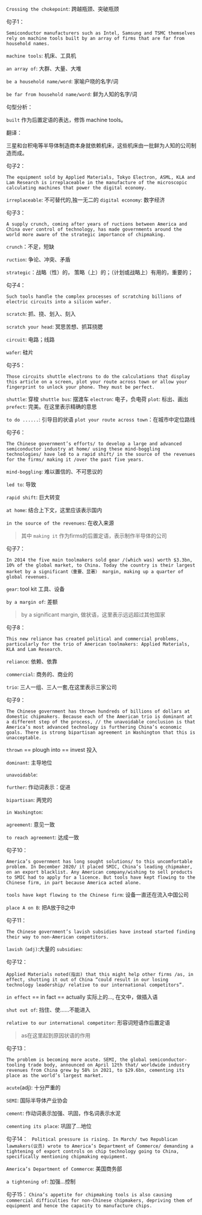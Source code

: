 `Crossing the chokepoint`: 跨越瓶颈、突破瓶颈

句子1：

`Semiconductor manufacturers such as Intel, Samsung and TSMC themselves rely on machine tools built by an array of firms that are far from household names.`


`machine tools`: 机床、工具机

`an array of`: 大群、大量、大堆

`be a household name/word`: 家喻户晓的名字/词

`be far from household name/word`: 鲜为人知的名字/词

句型分析：

`built` 作为后置定语的表达，修饰 machine tools。


翻译：

三星和台积电等半导体制造商本身就依赖机床，这些机床由一批鲜为人知的公司制造而成。


句子2：

`The equipment sold by Applied Materials, Tokyo Electron, ASML, KLA and Lam Research is irreplaceable in the manufacture of the microscopic calculating machines that power the digital economy.`


`irreplaceable`: 不可替代的,独一无二的
`digital economy`: 数字经济

句子3：

`A supply crunch, coming after years of ructions between America and China over control of technology, has made governments around the world more aware of the strategic importance of chipmaking.`


`crunch`：不足，短缺

`ruction`: 争论、冲突、矛盾

`strategic`：战略（性）的， 策略（上）的；（计划或战略上）有用的，重要的；

句子4：

`Such tools handle the complex processes of scratching billions of electric circuits into a silicon wafer.` 

`scratch`: 抓、挠、划入、刻入

`scratch your head`: 冥思苦想、抓耳挠腮

`circuit`: 电路；线路

`wafer`: 硅片 

句子5：

`Those circuits shuttle electrons to do the calculations that display this article on a screen, plot your route across town or allow your fingerprint to unlock your phone. They must be perfect.`

`shuttle`: 穿梭
`shuttle bus`: 摆渡车
`electron`: 电子，负电荷 
`plot`: 标出、画出 
`prefect`: 完美。在这里表示精确的意思

`to do ......`: 引导目的状语
`plot your route across town`：在城市中定位路线

句子6：

`The Chinese government’s efforts/ to develop a large and advanced semiconductor industry at home/ using these mind-boggling technologies/ have led to a rapid shift/ in the source of the revenues for the firms/ making it /over the past five years.`

`mind-boggling`: 难以置信的、不可思议的

`led to`: 导致

`rapid shift`: 巨大转变

`at home`: 结合上下文，这里应该表示国内 
  
`in the source of the revenues`: 在收入来源 

> 其中 `making it` 作为firms的后置定语，表示制作半导体的公司

句子7：

`In 2014 the five main toolmakers sold gear /(which was) worth $3.3bn, 10% of the global market, to China. Today the country is their largest market by a significant（重要、显著） margin, making up a quarter of global revenues.`

`gear`: tool kit 工具、设备

`by a margin of`: 差额 

> by a significant margin, 做状语，这里表示远远超过其他国家  


句子8：

`This new reliance has created political and commercial problems, particularly for the trio of American toolmakers: Applied Materials, KLA and Lam Research.`

`reliance`: 依赖、依靠

`commercial`: 商务的、商业的

`trio`: 三人一组、三人一套,在这里表示三家公司 


句子9：

`The Chinese government has thrown hundreds of billions of dollars at domestic chipmakers. Because each of the American trio is dominant at a different step of the process, // the unavoidable conclusion is that America’s most advanced technology is furthering China’s economic goals. There is strong bipartisan agreement in Washington that this is unacceptable.`

`thrown` == plough into == invest 投入

`dominant`: 主导地位

`unavoidable`: 

`further`: 作动词表示：促进 

`bipartisan`: 两党的

`in Washington`: 

`agreement`: 意见一致

`to reach agreement`: 达成一致


句子10：

`America’s government has long sought solutions/ to this uncomfortable problem. In December 2020/ it placed SMIC, China’s leading chipmaker, on an export blacklist. Any American company/wishing to sell products to SMIC had to apply for a licence. But tools have kept flowing to the Chinese firm, in part because America acted alone.`

`tools have kept flowing to the Chinese firm`: 设备一直还在流入中国公司

`place A on B`: 把A放于B之中


句子11：

`The Chinese government’s lavish subsidies have instead started finding their way to non-American competitors.`

`lavish（adj)`:大量的 
`subsidies`:

句子12：

`Applied Materials noted(指出) that this might help other firms /as, in effect, shutting it out of China “could result in our losing technology leadership/ relative to our international competitors”.`

`in effect` == in fact == actually 实际上的..., 在文中，做插入语

`shut out of`: 挡住、使......不能进入

`relative to our international competitor`: 形容词短语作后置定语

>as在这里起到原因状语的作用 

句子13：

`The problem is becoming more acute. SEMI, the global semiconductor-tooling trade body, announced on April 12th that/ worldwide industry revenues from China grew by 58% in 2021, to $29.6bn, cementing its place as the world’s largest market.`

`acute`(adj): 十分严重的 

`SEMI`: 国际半导体产业协会

`cement`: 作动词表示加强、巩固，作名词表示水泥  

`cementing its place`: 巩固了...地位 

句子14：
` Political pressure is rising. In March/ two Republican lawmakers(议员) wrote to America’s Department of Commerce/ demanding a tightening of export controls on chip technology going to China, specifically mentioning chipmaking equipment.`

`America’s Department of Commerce`: 美国商务部

`a tightening of`: 加强...控制


句子15：
`China’s appetite for chipmaking tools is also causing commercial difficulties for non-Chinese chipmakers, depriving them of equipment and hence the capacity to manufacture chips.`





































